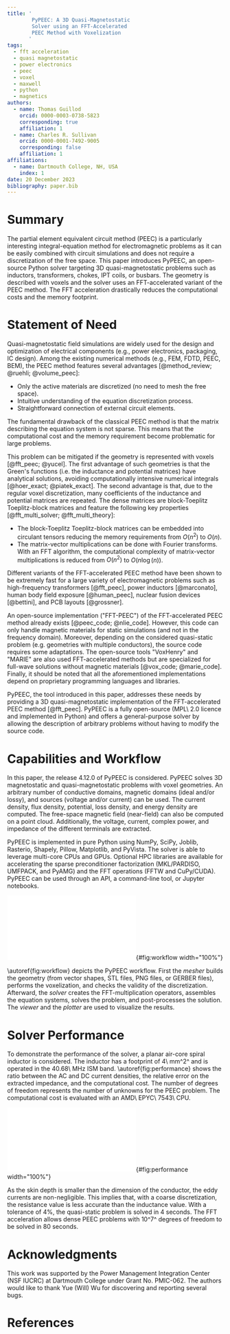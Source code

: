 ```yaml
---
title: '
        PyPEEC: A 3D Quasi-Magnetostatic
        Solver using an FFT-Accelerated
        PEEC Method with Voxelization
       '
tags:
  - fft acceleration
  - quasi magnetostatic
  - power electronics
  - peec
  - voxel
  - maxwell
  - python
  - magnetics
authors:
  - name: Thomas Guillod
    orcid: 0000-0003-0738-5823
    corresponding: true
    affiliation: 1
  - name: Charles R. Sullivan
    orcid: 0000-0001-7492-9005
    corresponding: false
    affiliation: 1
affiliations:
  - name: Dartmouth College, NH, USA
    index: 1
date: 20 December 2023
bibliography: paper.bib
---
```


# Summary

The partial element equivalent circuit method (PEEC) is a particularly 
interesting integral-equation method for electromagnetic problems as it can be 
easily combined with circuit simulations and does not require a discretization 
of the free space. This paper introduces PyPEEC, an open-source Python solver 
targeting 3D quasi-magnetostatic problems such as inductors, transformers, 
chokes, IPT coils, or busbars. The geometry is described with voxels and the 
solver uses an FFT-accelerated variant of the PEEC method. The FFT acceleration 
drastically reduces the computational costs and the memory footprint.

# Statement of Need

Quasi-magnetostatic field simulations are widely used for the design and 
optimization of electrical components (e.g., power electronics, packaging, IC 
design). Among the existing numerical methods (e.g., FEM, FDTD, PEEC, BEM), the 
PEEC method features several advantages [@method_review; @ruehli; @volume_peec]:

- Only the active materials are discretized (no need to mesh the free space).
- Intuitive understanding of the equation discretization process.
- Straightforward connection of external circuit elements.

The fundamental drawback of the classical PEEC method is that the matrix 
describing the equation system is not sparse. This means that the computational 
cost and the memory requirement become problematic for large problems.

This problem can be mitigated if the geometry is represented with voxels 
[@fft_peec; @yucel]. The first advantage of such geometries is that the Green's 
functions (i.e. the inductance and potential matrices) have analytical 
solutions, avoiding computationally intensive numerical integrals [@hoer_exact; 
@piatek_exact]. The second advantage is that, due to the regular voxel 
discretization, many coefficients of the inductance and potential matrices are 
repeated. The dense matrices are block-Toeplitz Toeplitz-block matrices and 
feature the following key properties [@fft_multi_solver; @fft_multi_theory]:

- The block-Toeplitz Toeplitz-block matrices can be embedded into circulant 
tensors reducing the memory requirements from $O(n^2)$ to $O(n)$.
- The matrix-vector multiplications can be done with Fourier transforms. With 
an FFT algorithm, the computational complexity of matrix-vector multiplications 
is reduced from $O(n^2)$ to $O(n \log(n))$. 

Different variants of the FFT-accelerated PEEC method have been shown to be 
extremely fast for a large variety of electromagnetic problems such as 
high-frequency transformers [@fft_peec], power inductors [@marconato], human 
body field exposure [@human_peec], nuclear fusion devices [@bettini], and PCB 
layouts [@grossner].

An open-source implementation ("FFT-PEEC") of the FFT-accelerated PEEC method 
already exists [@peec_code; @nlie_code]. However, this code can only handle 
magnetic materials for static simulations (and not in the frequency domain). 
Moreover, depending on the considered quasi-static problem (e.g. geometries 
with multiple conductors), the source code requires some adaptations. The 
open-source tools "VoxHenry" and "MARIE" are also used FFT-accelerated methods 
but are specialized for full-wave solutions without magnetic materials 
[@vox_code; @marie_code]. Finally, it should be noted that all the 
aforementioned implementations depend on proprietary programming languages and 
libraries.

PyPEEC, the tool introduced in this paper, addresses these needs by providing a 
3D quasi-magnetostatic implementation of the FFT-accelerated PEEC method 
[@fft_peec]. PyPEEC is a fully open-source (MPL\ 2.0 licence and implemented in 
Python) and offers a general-purpose solver by allowing the description of 
arbitrary problems without having to modify the source code.

# Capabilities and Workflow

In this paper, the release 4.12.0 of PyPEEC is considered. PyPEEC solves 3D 
magnetostatic and quasi-magnetostatic problems with voxel geometries. An 
arbitrary number of conductive domains, magnetic domains (ideal and/or lossy), 
and sources (voltage and/or current) can be used. The current density, flux 
density, potential, loss density, and energy density are computed. The 
free-space magnetic field (near-field) can also be computed on a point cloud. 
Additionally, the voltage, current, complex power, and impedance of the 
different terminals are extracted.

PyPEEC is implemented in pure Python using NumPy, SciPy, Joblib, Rasterio, 
Shapely, Pillow, Matplotlib, and PyVista. The solver is able to leverage 
multi-core CPUs and GPUs. Optional HPC libraries are available for accelerating 
the sparse preconditioner factorization (MKL/PARDISO, UMFPACK, and PyAMG) and 
the FFT operations (FFTW and CuPy/CUDA). PyPEEC can be used through an API, a 
command-line tool, or Jupyter notebooks.

![PyPEEC workflow consisting of the *mesher*, *solver*, *viewer*, and 
*plotter*](workflow.pdf){#fig:workflow width="100%"}

\autoref{fig:workflow} depicts the PyPEEC workflow. First the *mesher* builds 
the geometry (from vector shapes, STL files, PNG files, or GERBER files), 
performs the voxelization, and checks the validity of the discretization. 
Afterward, the *solver* creates the FFT-multiplication operators, assembles the 
equation systems, solves the problem, and post-processes the solution. The 
*viewer* and the *plotter* are used to visualize the results.

# Solver Performance

To demonstrate the performance of the solver, a planar air-core spiral inductor 
is considered. The inductor has a footprint of 4\ mm^2^ and is operated in the 
40.68\ MHz ISM band. \autoref{fig:performance} shows the ratio between the AC 
and DC current densities, the relative error on the extracted impedance, and 
the computational cost. The number of degrees of freedom represents the number 
of unknowns for the PEEC problem. The computational cost is evaluated with an 
AMD\ EPYC\ 7543\ CPU.

![(a)\ Ratio between the AC and DC current densities. (b)\ Relative error on 
the extract equivalent resistance and the inductance. (c)\ Wall clock time 
duration for the complete workflow.](performance.pdf){#fig:performance 
width="100%"}

As the skin depth is smaller than the dimension of the conductor, the eddy 
currents are non-negligible. This implies that, with a coarse discretization, 
the resistance value is less accurate than the inductance value. With a 
tolerance of 4%, the quasi-static problem is solved in 4 seconds. The FFT 
acceleration allows dense PEEC problems with 10^7^ degrees of freedom to be 
solved in 80 seconds.

# Acknowledgments
  
This work was supported by the Power Management Integration Center (NSF IUCRC) 
at Dartmouth College under Grant No. PMIC-062. The authors would like to thank 
Yue (Will) Wu for discovering and reporting several bugs.

# References

